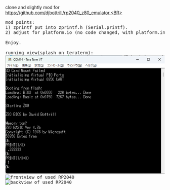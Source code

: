 clone and slightly mod for https://github.com/djbottrill/rp2040_z80_emulator.<BR>
<PRE>
mod points:
1) zprintf put into zprintf.h (Serial.printf).
2) adjust for platform.io (no code changed, with platform.ini only)

Enjoy.<BR>
<a>running view(splash on teraterm):
<img src="https://github.com/cobwebkanamachi/rp2040_z80_emulator-slightlyMOD/blob/main/z80splash.png" alt="splash terminal image of this."></a>
<img src="https://github.com/cobwebkanamachi/rp2040_z80_emulator-slightlyMOD/blob/main/frontview.jpg" alt="frontview of used RP2040">
<img src="https://github.com/cobwebkanamachi/rp2040_z80_emulator-slightlyMOD/blob/main/backview.jpg" alt="backview of used RP2040">
</PRE>
